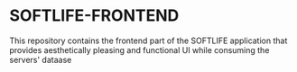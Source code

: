 # SOFTLIFE-FRONTEND
This repository contains the frontend part of the SOFTLIFE application that provides aesthetically pleasing and functional UI while consuming the servers' dataase
